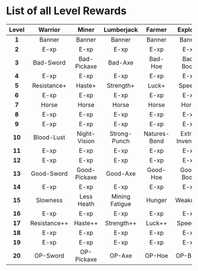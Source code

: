 # List of all Level Rewards

| Level  |   Warrior    |    Miner     |   Lumberjack   |    Farmer    |    Explorer     | CHECK |
|:------:|:------------:|:------------:|:--------------:|:------------:|:---------------:|------:|
| **1**  |    Banner    |    Banner    |     Banner     |    Banner    |     Banner      |     X |
| **2**  |     E-xp     |     E-xp     |      E-xp      |     E-xp     |      E-xp       |     X |
| **3**  |  Bad-Sword   | Bad-Pickaxe  |    Bad-Axe     |   Bad-Hoe    |    Bad-Boots    |     - |
| **4**  |     E-xp     |     E-xp     |      E-xp      |     E-xp     |      E-xp       |     X |
| **5**  | Resistance+  |    Haste+    |   Strength+    |    Luck+     |     Speed+      |     - |
| **6**  |     E-xp     |     E-xp     |      E-xp      |     E-xp     |      E-xp       |     X |
| **7**  |    Horse     |    Horse     |     Horse      |    Horse     |      Horse      |     x |
| **8**  |     E-xp     |     E-xp     |      E-xp      |     E-xp     |      E-xp       |     X |
| **9**  |     E-xp     |     E-xp     |      E-xp      |     E-xp     |      E-xp       |     X |
| **10** |  Blood-Lust  | Night-Vision |  Strong-Punch  | Natures-Bond | Extra-Inventory |     - |
| **11** |     E-xp     |     E-xp     |      E-xp      |     E-xp     |      E-xp       |     X |
| **12** |     E-xp     |     E-xp     |      E-xp      |     E-xp     |      E-xp       |     X |
| **13** |  Good-Sword  | Good-Pickaxe |    Good-Axe    |   Good-Hoe   |   Good-Boots    |     - |
| **14** |     E-xp     |     E-xp     |      E-xp      |     E-xp     |      E-xp       |     X |
| **15** |   Slowness   |  Less Heath  | Mining Fatigue |    Hunger    |    Weakness     |     - |
| **16** |     E-xp     |     E-xp     |      E-xp      |     E-xp     |      E-xp       |     X |
| **17** | Resistance++ |   Haste++    |   Strength++   |    Luck++    |     Speed++     |     - |
| **18** |     E-xp     |     E-xp     |      E-xp      |     E-xp     |      E-xp       |     X |
| **19** |     E-xp     |     E-xp     |      E-xp      |     E-xp     |      E-xp       |     X |
| **20** |   OP-Sword   |  OP-Pickaxe  |     OP-Axe     |    OP-Hoe    |    OP-Boots     |     - |